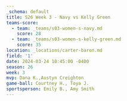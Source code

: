 ```yaml
---
_schema: default
title: S26 Week 3 - Navy vs Kelly Green
teams-score:
  - team: _teams/s03-women-s-navy.md
    score: 28
  - team: _teams/s03-women-s-kelly-green.md
    score: 35
location: _locations/carter-baron.md
field: '1'
date: 2024-03-24 10:45:00 -0400
season: 26
week: 3
mvp: Dana K.,Austyn Creighton
game-ball: Courtney H., Toya J.
sportsperson: Emily B., Amy Smith
---
```

